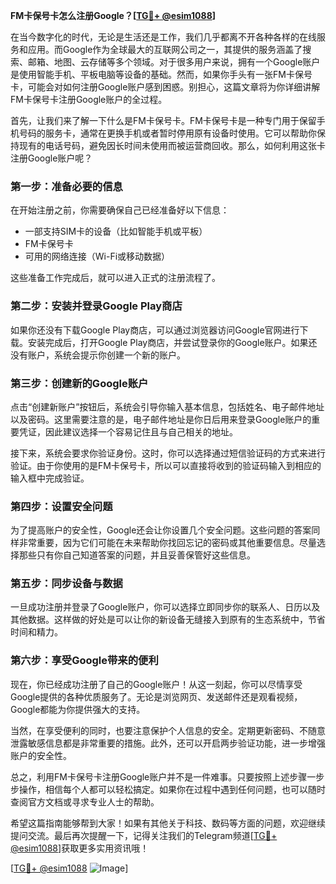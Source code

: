 **FM卡保号卡怎么注册Google？[[TG💪+ @esim1088](https://t.me/s/esim1088)]**

在当今数字化的时代，无论是生活还是工作，我们几乎都离不开各种各样的在线服务和应用。而Google作为全球最大的互联网公司之一，其提供的服务涵盖了搜索、邮箱、地图、云存储等多个领域。对于很多用户来说，拥有一个Google账户是使用智能手机、平板电脑等设备的基础。然而，如果你手头有一张FM卡保号卡，可能会对如何注册Google账户感到困惑。别担心，这篇文章将为你详细讲解FM卡保号卡注册Google账户的全过程。

首先，让我们来了解一下什么是FM卡保号卡。FM卡保号卡是一种专门用于保留手机号码的服务卡，通常在更换手机或者暂时停用原有设备时使用。它可以帮助你保持现有的电话号码，避免因长时间未使用而被运营商回收。那么，如何利用这张卡注册Google账户呢？

### **第一步：准备必要的信息**
在开始注册之前，你需要确保自己已经准备好以下信息：
- 一部支持SIM卡的设备（比如智能手机或平板）
- FM卡保号卡
- 可用的网络连接（Wi-Fi或移动数据）

这些准备工作完成后，就可以进入正式的注册流程了。

### **第二步：安装并登录Google Play商店**
如果你还没有下载Google Play商店，可以通过浏览器访问Google官网进行下载。安装完成后，打开Google Play商店，并尝试登录你的Google账户。如果还没有账户，系统会提示你创建一个新的账户。

### **第三步：创建新的Google账户**
点击“创建新账户”按钮后，系统会引导你输入基本信息，包括姓名、电子邮件地址以及密码。这里需要注意的是，电子邮件地址是你日后用来登录Google账户的重要凭证，因此建议选择一个容易记住且与自己相关的地址。

接下来，系统会要求你验证身份。这时，你可以选择通过短信验证码的方式来进行验证。由于你使用的是FM卡保号卡，所以可以直接将收到的验证码输入到相应的输入框中完成验证。

### **第四步：设置安全问题**
为了提高账户的安全性，Google还会让你设置几个安全问题。这些问题的答案同样非常重要，因为它们可能在未来帮助你找回忘记的密码或其他重要信息。尽量选择那些只有你自己知道答案的问题，并且妥善保管好这些信息。

### **第五步：同步设备与数据**
一旦成功注册并登录了Google账户，你可以选择立即同步你的联系人、日历以及其他数据。这样做的好处是可以让你的新设备无缝接入到原有的生态系统中，节省时间和精力。

### **第六步：享受Google带来的便利**
现在，你已经成功注册了自己的Google账户！从这一刻起，你可以尽情享受Google提供的各种优质服务了。无论是浏览网页、发送邮件还是观看视频，Google都能为你提供强大的支持。

当然，在享受便利的同时，也要注意保护个人信息的安全。定期更新密码、不随意泄露敏感信息都是非常重要的措施。此外，还可以开启两步验证功能，进一步增强账户的安全性。

总之，利用FM卡保号卡注册Google账户并不是一件难事。只要按照上述步骤一步步操作，相信每个人都可以轻松搞定。如果你在过程中遇到任何问题，也可以随时查阅官方文档或寻求专业人士的帮助。

希望这篇指南能够帮到大家！如果有其他关于科技、数码等方面的问题，欢迎继续提问交流。最后再次提醒一下，记得关注我们的Telegram频道[[TG💪+ @esim1088](https://t.me/s/esim1088)]获取更多实用资讯哦！

[[TG💪+ @esim1088](https://t.me/s/esim1088) ![Image](https://i.postimg.cc/4NQfJmqS/Snipaste-2025-05-13-00-14-12.png)]
